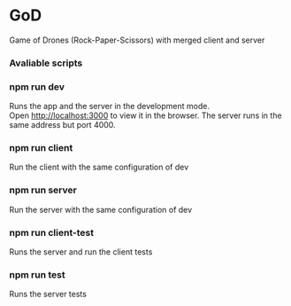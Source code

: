 # GoD
Game of Drones (Rock-Paper-Scissors) with merged client and server
### Avaliable scripts
 ### npm run dev
  Runs the app and the server in the development mode.<br>
  Open [http://localhost:3000](http://localhost:3000) to view it in the browser.
  The server runs in the same address but port 4000.
 ### npm run client
 Run the client with the same configuration of dev
 ### npm run server
 Run the server with the same configuration of dev
 ### npm run client-test
 Runs the server and run the client tests
 ### npm run test
 Runs the server tests
 
